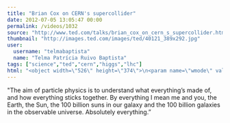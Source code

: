 ```yaml
---
title: "Brian Cox on CERN's supercollider"
date: 2012-07-05 13:05:47 00:00
permalink: /videos/1032
source: "http://www.ted.com/talks/brian_cox_on_cern_s_supercollider.html"
thumbnail: "http://images.ted.com/images/ted/40121_389x292.jpg"
user:
  username: "telmabaptista"
  name: "Telma Patrícia Ruivo Baptista"
tags: ["science","ted","cern","higgs","lhc"]
html: "<object width=\"526\" height=\"374\">\n<param name=\"wmode\" value=\"transparent\"><param name=\"movie\" value=\"http://video.ted.com/assets/player/swf/EmbedPlayer.swf\"><param name=\"allowFullScreen\" value=\"true\"><param name=\"allowScriptAccess\" value=\"always\"><param name=\"wmode\" value=\"transparent\"><param name=\"bgColor\" value=\"#ffffff\"><param name=\"flashvars\" value=\"vu=http://video.ted.com/talk/stream/2008/Blank/BrianCox_2008-320k.mp4&amp;su=http://images.ted.com/images/ted/tedindex/embed-posters/BrianCox-2008.embed_thumbnail.jpg&amp;vw=512&amp;vh=288&amp;ap=0&amp;ti=253&amp;lang=en&amp;introDuration=15330&amp;adDuration=4000&amp;postAdDuration=830&amp;adKeys=talk=brian_cox_on_cern_s_supercollider;year=2008;theme=to_boldly_go;theme=technology_history_and_destiny;theme=what_s_next_in_tech;event=TED2008;tag=big+bang;tag=education;tag=physics;tag=science;tag=technology;&amp;preAdTag=tconf.ted/embed;tile=1;sz=512x288;\"><embed src=\"http://video.ted.com/assets/player/swf/EmbedPlayer.swf\" pluginspace=\"http://www.macromedia.com/go/getflashplayer\" type=\"application/x-shockwave-flash\" wmode=\"transparent\" bgcolor=\"#ffffff\" width=\"526\" height=\"374\" allowfullscreen=\"true\" allowscriptaccess=\"always\" flashvars=\"vu=http://video.ted.com/talk/stream/2008/Blank/BrianCox_2008-320k.mp4&amp;su=http://images.ted.com/images/ted/tedindex/embed-posters/BrianCox-2008.embed_thumbnail.jpg&amp;vw=512&amp;vh=288&amp;ap=0&amp;ti=253&amp;lang=en&amp;introDuration=15330&amp;adDuration=4000&amp;postAdDuration=830&amp;adKeys=talk=brian_cox_on_cern_s_supercollider;year=2008;theme=to_boldly_go;theme=technology_history_and_destiny;theme=what_s_next_in_tech;event=TED2008;tag=big+bang;tag=education;tag=physics;tag=science;tag=technology;&amp;preAdTag=tconf.ted/embed;tile=1;sz=512x288;\"></embed></object>"
---
```


"The aim of particle physics is to understand what everything’s made of, and how everything sticks together. By everything I mean me and you, the Earth, the Sun, the 100 billion suns in our galaxy and the 100 billion galaxies in the observable universe. Absolutely everything.”